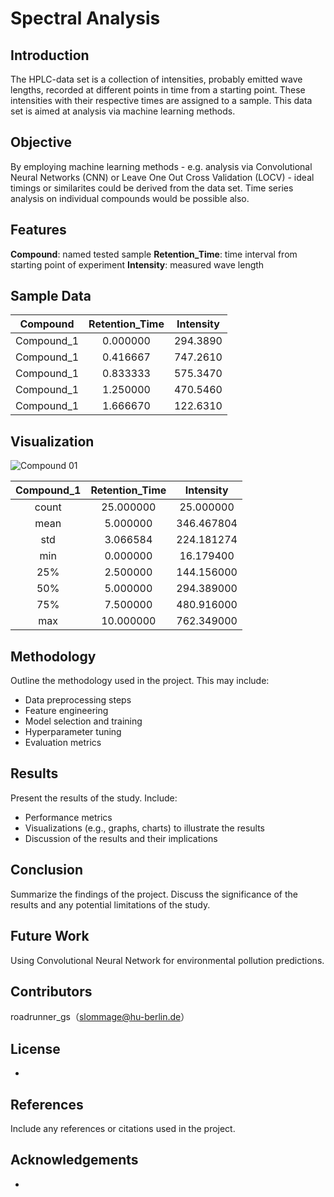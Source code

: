 # Spectral Analysis
## Introduction

The HPLC-data set is a collection of intensities, probably emitted wave lengths, recorded at different points in time from a starting point. These intensities with their respective times are assigned to a sample. This data set is aimed at analysis via machine learning methods.

## Objective

By employing machine learning methods - e.g. analysis via Convolutional Neural Networks (CNN) or Leave One Out Cross Validation (LOCV) - ideal timings or similarites could be derived from the data set. Time series analysis on individual compounds would be possible also.

## Features

**Compound**: named tested sample
**Retention_Time**: time interval from starting point of experiment
**Intensity**: measured wave length

## Sample Data

| Compound | Retention_Time | Intensity |
| :--: | :-------------: | :--: |
| Compound_1 |	0.000000	| 294.3890 |
| Compound_1	| 0.416667	| 747.2610 |
| Compound_1 |	0.833333 |	575.3470 |
| Compound_1	| 1.250000	| 470.5460 |
| Compound_1	| 1.666670	| 122.6310 |

## Visualization

![Compound 01](compound_01.png)

| Compound_1 | Retention_Time |	Intensity |
| :--: | :-------------: | :--: |
| count |	25.000000 |	25.000000 |
| mean	| 5.000000	| 346.467804 |
| std	| 3.066584	| 224.181274 |
| min	| 0.000000	| 16.179400 |
| 25%	| 2.500000	| 144.156000 |
| 50%	| 5.000000	| 294.389000 |
| 75%	| 7.500000	| 480.916000 |
| max	| 10.000000	| 762.349000 |

## Methodology

Outline the methodology used in the project. This may include:
- Data preprocessing steps
- Feature engineering
- Model selection and training
- Hyperparameter tuning
- Evaluation metrics

## Results
Present the results of the study. Include:
- Performance metrics
- Visualizations (e.g., graphs, charts) to illustrate the results
- Discussion of the results and their implications

## Conclusion
Summarize the findings of the project. Discuss the significance of the results and any potential limitations of the study.

## Future Work
Using Convolutional Neural Network for environmental pollution predictions.

## Contributors
roadrunner_gs（slommage@hu-berlin.de）

## License
-

## References
Include any references or citations used in the project.

## Acknowledgements
-
